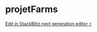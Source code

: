 # projetFarms

[Edit in StackBlitz next generation editor ⚡️](https://stackblitz.com/~/github.com/Emilekosha/projetFarms)